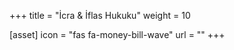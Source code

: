 +++
title = "İcra & İflas Hukuku"
weight = 10

[asset]
    icon = "fas fa-money-bill-wave"
    url = ""
+++
